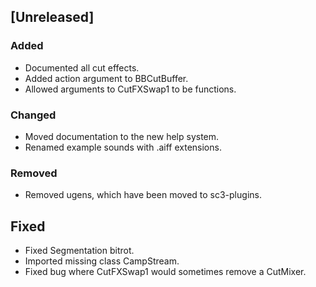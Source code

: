 ## [Unreleased]

### Added
- Documented all cut effects.
- Added action argument to BBCutBuffer.
- Allowed arguments to CutFXSwap1 to be functions.

### Changed
- Moved documentation to the new help system.
- Renamed example sounds with .aiff extensions.

### Removed
- Removed ugens, which have been moved to sc3-plugins.

## Fixed
- Fixed Segmentation bitrot.
- Imported missing class CampStream.
- Fixed bug where CutFXSwap1 would sometimes remove a CutMixer.